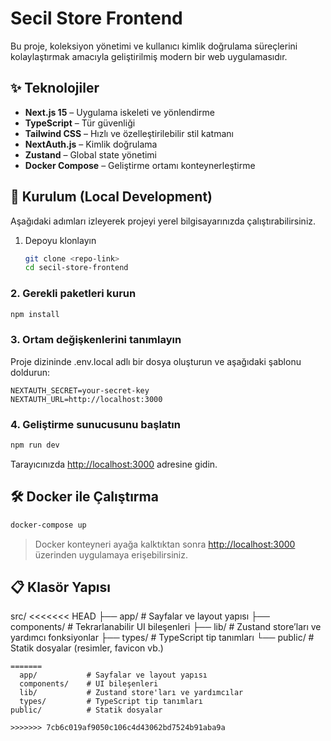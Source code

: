 # Secil Store Frontend

Bu proje, koleksiyon yönetimi ve kullanıcı kimlik doğrulama süreçlerini kolaylaştırmak amacıyla geliştirilmiş modern bir web uygulamasıdır.

## ✨ Teknolojiler

- **Next.js 15** – Uygulama iskeleti ve yönlendirme
- **TypeScript** – Tür güvenliği
- **Tailwind CSS** – Hızlı ve özelleştirilebilir stil katmanı
- **NextAuth.js** – Kimlik doğrulama
- **Zustand** – Global state yönetimi
- **Docker Compose** – Geliştirme ortamı konteynerleştirme

## 🚀 Kurulum (Local Development)

Aşağıdaki adımları izleyerek projeyi yerel bilgisayarınızda çalıştırabilirsiniz.

1. Depoyu klonlayın
   ```bash
   git clone <repo-link>
   cd secil-store-frontend
   ```

### 2. Gerekli paketleri kurun

````bash
npm install
````

### 3. Ortam değişkenlerini tanımlayın

Proje dizininde .env.local adlı bir dosya oluşturun ve aşağıdaki şablonu doldurun:

```env
NEXTAUTH_SECRET=your-secret-key
NEXTAUTH_URL=http://localhost:3000
````

### 4. Geliştirme sunucusunu başlatın

```bash
npm run dev
````

Tarayıcınızda [http://localhost:3000](http://localhost:3000) adresine gidin.

## 🛠️ Docker ile Çalıştırma

```bash
docker-compose up
````

> Docker konteyneri ayağa kalktıktan sonra [http://localhost:3000](http://localhost:3000) üzerinden uygulamaya erişebilirsiniz.

## 📋 Klasör Yapısı

src/
<<<<<<< HEAD
├── app/         # Sayfalar ve layout yapısı
├── components/  # Tekrarlanabilir UI bileşenleri
├── lib/         # Zustand store’ları ve yardımcı fonksiyonlar
├── types/       # TypeScript tip tanımları
└── public/      # Statik dosyalar (resimler, favicon vb.)

````
=======
  app/           # Sayfalar ve layout yapısı
  components/    # UI bileşenleri
  lib/           # Zustand store'ları ve yardımcılar
  types/         # TypeScript tip tanımları
public/          # Statik dosyalar

>>>>>>> 7cb6c019af9050c106c4d43062bd7524b91aba9a
